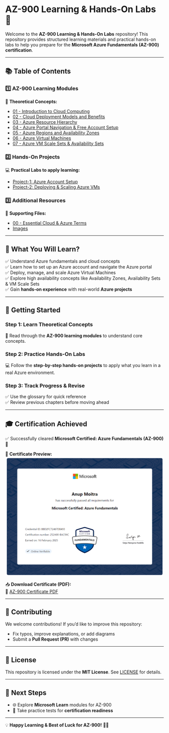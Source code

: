 # **AZ-900 Learning & Hands-On Labs** 🚀  

Welcome to the **AZ-900 Learning & Hands-On Labs** repository! This repository provides structured learning materials and practical hands-on labs to help you prepare for the **Microsoft Azure Fundamentals (AZ-900) certification**.  

---

## 📚 **Table of Contents**  
### **1️⃣ AZ-900 Learning Modules**  
📖 **Theoretical Concepts:**  
- [01 - Introduction to Cloud Computing](01-introduction-to-cloud-computing.md)  
- [02 - Cloud Deployment Models and Benefits](02-cloud-deployment-models-and-benefits.md)  
- [03 - Azure Resource Hierarchy](03-azure-resource-hierarchy.md)  
- [04 - Azure Portal Navigation & Free Account Setup](04-azure-portal-setup.md)  
- [05 - Azure Regions and Availability Zones](05-azure-regions-availability-zones.md)  
- [06 - Azure Virtual Machines](06-azure-virtual-machines.md)  
- [07 - Azure VM Scale Sets & Availability Sets](07-azure-vmss-availability-sets.md)  

### **2️⃣ Hands-On Projects**  
💻 **Practical Labs to apply learning:**  
- [Project-1: Azure Account Setup](Projects_HandsOn/Project-1_Azure-Account-Setup.md)  
- [Project-2: Deploying & Scaling Azure VMs](Projects_HandsOn/Project-2_Deploying-Scaling-Azure-VMs.md)  

### **3️⃣ Additional Resources**  
📂 **Supporting Files:**  
- [00 - Essential Cloud & Azure Terms](00-glossary.md)  
- [Images](images/)  

---

## 🎯 **What You Will Learn?**  
✅ Understand Azure fundamentals and cloud concepts  
✅ Learn how to set up an Azure account and navigate the Azure portal  
✅ Deploy, manage, and scale Azure Virtual Machines  
✅ Explore high availability concepts like Availability Zones, Availability Sets & VM Scale Sets  
✅ Gain **hands-on experience** with real-world **Azure projects**  

---

## 🚀 **Getting Started**  
### **Step 1: Learn Theoretical Concepts**  
📖 Read through the **AZ-900 learning modules** to understand core concepts.  

### **Step 2: Practice Hands-On Labs**  
💻 Follow the **step-by-step hands-on projects** to apply what you learn in a real Azure environment.  

### **Step 3: Track Progress & Revise**  
✅ Use the glossary for quick reference  
✅ Review previous chapters before moving ahead  

---

## 🎓 **Certification Achieved**  
✅ Successfully cleared **Microsoft Certified: Azure Fundamentals (AZ-900)** 🎉  

📜 **Certificate Preview:**  
![AZ-900 Certificate](Certificate/AZ-900_Certificate.png)  

📥 **Download Certificate (PDF):**  
🔗 [AZ-900 Certificate PDF](Certificate/AZ-900_Certificate.pdf)  

---

## 🤝 **Contributing**  
We welcome contributions! If you’d like to improve this repository:  
- Fix typos, improve explanations, or add diagrams  
- Submit a **Pull Request (PR)** with changes  

---

## 📜 **License**  
This repository is licensed under the **MIT License**. See [LICENSE](LICENSE) for details.  

---

## 🎯 **Next Steps**  
- 🌐 Explore **Microsoft Learn** modules for AZ-900  
- 📝 Take practice tests for **certification readiness**  

---

💡 **Happy Learning & Best of Luck for AZ-900!** 🎉🚀
